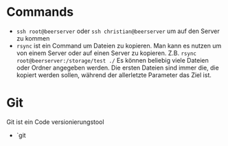 # Commands

- `ssh root@beerserver` oder `ssh christian@beerserver` um auf den Server zu kommen
- `rsync` ist ein Command um Dateien zu kopieren. Man kann es nutzen um von einem Server oder auf einen Server zu kopieren.
    Z.B. `rsync root@beerserver:/storage/test ./` Es können beliebig viele Dateien oder Ordner angegeben werden. Die ersten Dateien sind immer die, die kopiert werden sollen, während der allerletzte Parameter das Ziel ist.


# Git
Git ist ein Code versionierungstool 

- `git
